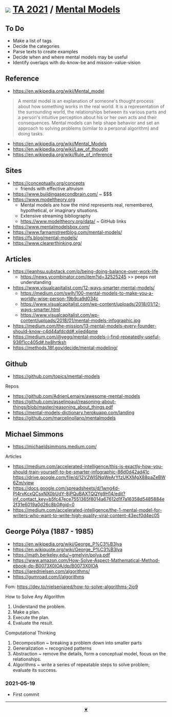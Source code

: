 # [![](https://theo-armour.github.io/2021/lib/assets/icons/mark-github.svg )]( https://github.com/theo-armour/2021/blob/main/pages/mental-models/mental-models.md "Source code on GitHub" ) [TA 2021]( https://theo-armour.github.io/2021/ "Home page" ) / [Mental Models]( https://theo-armour.github.io/2021/#pages/mental-models/mental-models.md)


## To Do

* Make a list of tags
* Decide the categories
* Parse texts to create examples
* Decide when and where mental models may be useful
* Identify overlaps with do-know-be and mission-value-vision


## Reference

* https://en.wikipedia.org/wiki/Mental_model

> A mental model is an explanation of someone's thought process about how something works in the real world. It is a representation of the surrounding world, the relationships between its various parts and a person's intuitive perception about his or her own acts and their consequences. Mental models can help shape behavior and set an approach to solving problems (similar to a personal algorithm) and doing tasks.

* https://en.wikipedia.org/wiki/Mental_Models
* https://en.wikipedia.org/wiki/Law_of_thought
* https://en.wikipedia.org/wiki/Rule_of_inference


## Sites

* https://conceptually.org/concepts
  * friends with effective altruism
* https://www.buildingasecondbrain.com/ ~ $$$
* https://www.modeltheory.org
  * Mental models are how the mind represents real, remembered, hypothetical, or imaginary situations.
  * Extensive streaming bibliography
  * https://www.modeltheory.org/data/ ~ GitHub links
* https://www.mentalmodelsbox.com/
* https://www.farnamstreetblog.com/mental-models/
* https://fs.blog/mental-models/
* https://www.clearerthinking.org/


## Articles

* https://jeanhsu.substack.com/p/being-doing-balance-over-work-life
  * https://news.ycombinator.com/item?id=32525245 >> peeps not understanding
* https://www.visualcapitalist.com/12-ways-smarter-mental-models/
  * https://medium.com/swlh/100-mental-models-to-make-you-a-worldly-wise-person-19b9ca9d034c
  * https://www.visualcapitalist.com/wp-content/uploads/2018/01/12-ways-smarter.html
  * https://www.visualcapitalist.com/wp-content/uploads/2018/01/mental-models-infographic.jpg
* https://medium.com/the-mission/13-mental-models-every-founder-should-know-c4d44afdcdd#.xijed4pme
* https://medium.com/@yegg/mental-models-i-find-repeatedly-useful-936f1cc405d#.hx8hrtksh
* https://methods.18f.gov/decide/mental-modeling/


## Github

* https://github.com/topics/mental-models

Repos

* https://github.com/AdrienLemaire/awesome-mental-models
* https://github.com/asselinpaul/reasoning-about-things/blob/master/reasoning_about_things.pdf
* https://mental-models-dictionary.herokuapp.com/landing
* https://github.com/marcelinollano/mentalmodels


## Michael Simmons

* https://michaeldsimmons.medium.com/

Articles

* https://medium.com/accelerated-intelligence/this-is-exactly-how-you-should-train-yourself-to-be-smarter-infographic-86d0d42ad41c
	https://drive.google.com/file/d/12V2WISNqWeArYfzUKXMgX88paZeBW6Zm/view
* https://docs.google.com/spreadsheets/d/1wng4d-Pl4rvKcxQCsxNX0bUdY-8iPQuBAXTQQYg9H14/edit?inf_contact_key=b5fc47ece7551365f8014a67612d1f7a16358d5485884e2f31e6019a0d26c8b0#gid=0
* https://medium.com/accelerated-intelligence/the-1-mental-model-for-writers-who-want-to-write-high-quality-viral-content-43ecf0d4ec05


## George Pólya (1887 - 1985)

* https://en.wikipedia.org/wiki/George_P%C3%B3lya
* https://en.wikiquote.org/wiki/George_P%C3%B3lya
* https://math.berkeley.edu/~gmelvin/polya.pdf
* https://www.amazon.com/How-Solve-Aspect-Mathematical-Method-ebook-dp-B0073X0IOA/dp/B0073X0IOA
* https://jarednielsen.com/algorithms/
* https://gumroad.com/l/algorithms

Fom: https://dev.to/nielsenjared/how-to-solve-algorithms-2jo9

How to Solve Any Algorithm

1. Understand the problem.
2. Make a plan.
3. Execute the plan.
4. Evaluate the result.

Computational Thinking

1. Decomposition ~ breaking a problem down into smaller parts
2. Generalization ~ recognized patterns
3. Abstraction ~ remove the details, form a conceptual model, focus on the relationships.
4. Algorithms ~ write a series of repeatable steps to solve problem; evaluate its success.


### 2021-05-19

* First commit


***

<center title="Hello! Click me to go up to the top" ><a class=aDingbat href=javascript:window.scrollTo(0,0);> ❦ </a></center>
